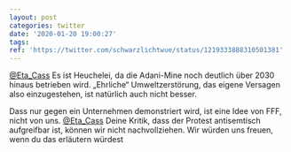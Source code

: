 ```yaml
---
layout: post
categories: twitter
date: '2020-01-20 19:00:27'
tags: 
ref: 'https://twitter.com/schwarzlichtwue/status/1219333888310501381'
---
```

[@Eta_Cass](https://twitter.com/Eta_Cass) Es ist Heuchelei, da die Adani-Mine noch deutlich über 2030 hinaus betrieben wird. „Ehrliche“ Umweltzerstörung, das eigene Versagen also einzugestehen, ist natürlich auch nicht besser.

Dass nur gegen ein Unternehmen demonstriert wird, ist eine Idee von FFF, nicht von uns.
[@Eta_Cass](https://twitter.com/Eta_Cass) Deine Kritik, dass der Protest antisemtisch aufgreifbar ist, können wir nicht nachvollziehen. Wir würden uns freuen, wenn du das erläutern würdest